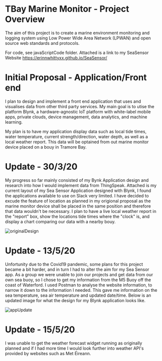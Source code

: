 # TBay Marine Monitor - Project Overview
The aim of this project is to create a marine environment monitoring and logging system using Low Power Wide Area Network (LPWAN) and open source web standards and protocols.

For code, see javaScriptCode folder.
Attached is a link to my SeaSensor Website https://erinnwhittyxx.github.io/SeaSensor/

# Initial Proposal - Application/Front end

I plan to design and implement a front end application that uses and visualises data from other third party services. My main goal is to utise the platform Blynk, a hardware-agnostic IoT platform with white-label mobile apps, private clouds, device management, data analytics, and machine learning.

My plan is to have my application display data such as local tide times, water temperature, current strength/direction, water depth, as well as a local weather report. This data will be optained from out marine monitor device placed on a bouy in Tramore Bay. 

# Update - 30/3/20

My progress so far mainly consisted of my Bynk Application design and research into how I would implement data from ThingSpeak. Attached is my current layout of my Sea Sensor Application designed with Blynk, I found the applications available to use on Slack very limited. I have decided to excude the feature of location as planned in my origional proposal as the marine monitor device shall be placed in the same position and therefore that data wouldn't be necessary. I plan to have a live local weather report in the "report" box, show the locations tide times where the "clock" is, and display a chart comparing our data with a nearby bouy. 

![originalDesign](https://user-images.githubusercontent.com/47150299/82068555-0fbfa700-96ca-11ea-9e06-401cc8ee2abf.PNG)


# Update - 13/5/20

Unfortunity due to the Covid19 pandemic, some plans for this project became a bit harder, and in turn I had to alter the aim for my Sea Sensor app. As a group we were unable to join our projects and get data from our own sea buoy, so I chose to get my information from the M5 Buoy off the coast of Waterford. I used Postman to analyse the website information, to narrow it down to the information I needed. This gave me information on the sea temperature, sea air temperature and updated date/time. Below is an updated image for what the design for my Blynk application looks like.

![appUpdate](https://user-images.githubusercontent.com/47150299/82067643-e81c0f00-96c8-11ea-80f6-0ea9558b90df.jpeg)

# Update - 15/5/20

I was unable to get the weather forecast widget running as originally planned and if I had more time I would look further into weather API's provided by websites such as Met Éireann. 

